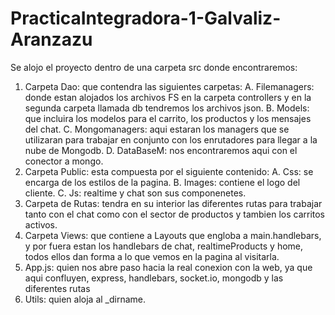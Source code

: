 # PracticaIntegradora-1-Galvaliz-Aranzazu
Se alojo el proyecto dentro de una carpeta src donde encontraremos:
1. Carpeta Dao: que contendra las siguientes carpetas:
   A. Filemanagers: donde estan alojados los archivos FS en la carpeta controllers y en la segunda
   carpeta llamada db tendremos los archivos json.
   B. Models: que incluira los modelos para el carrito, los productos y los mensajes del chat.
   C. Mongomanagers: aqui estaran los managers que se utilizaran para trabajar en conjunto con los
   enrutadores para llegar a la nube de Mongodb.
   D. DataBaseM: nos encontraremos aqui con el conector a mongo.
3. Carpeta Public: esta compuesta por el siguiente contenido:
   A. Css: se encarga de los estilos de la pagina.
   B. Images: contiene el logo del cliente.
   C. Js: realtime y chat son sus componenetes.
4. Carpeta de Rutas: tendra en su interior las diferentes rutas para trabajar tanto con el chat como
   con el sector de productos y tambien los carritos activos.
6. Carpeta Views: que contiene a Layouts que engloba a main.handlebars, y por fuera estan los handlebars
   de chat, realtimeProducts y home, todos ellos dan forma a lo que vemos en la pagina al visitarla.
7. App.js: quien nos abre paso hacia la real conexion con la web, ya que aqui confluyen, express, handlebars,
   socket.io, mongodb y las diferentes rutas
8. Utils: quien aloja al _dirname.
    
